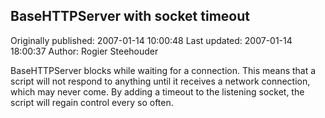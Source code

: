 ## BaseHTTPServer with socket timeout

Originally published: 2007-01-14 10:00:48
Last updated: 2007-01-14 18:00:37
Author: Rogier Steehouder

BaseHTTPServer blocks while waiting for a connection. This means that a script will not respond to anything until it receives a network connection, which may never come. By adding a timeout to the listening socket, the script will regain control every so often.